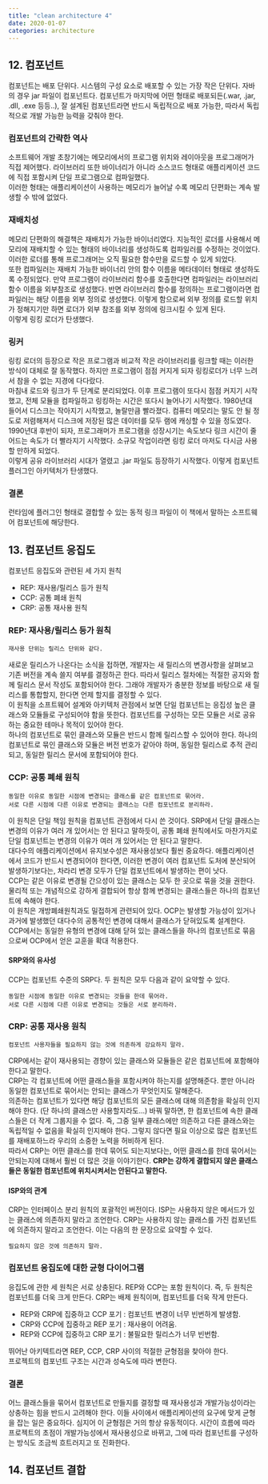 ```yaml
---
title: "clean architecture 4"
date: 2020-01-07
categories: architecture
---
```


## 12. 컴포넌트
컴포넌트는 배포 단위다. 시스템의 구성 요소로 배포할 수 있는 가장 작은 단위다. 자바의 경우 jar 파일이 컴포넌트다. 컴포넌트가 마지막에 어떤 형태로 배포되든(.war, .jar, .dll, .exe 등등..), 잘 설계된 컴포넌트라면 반드시 독립적으로 배포 가능한, 따라서 독립적으로 개발 가능한 능력을 갖춰야 한다.

### 컴포넌트의 간략한 역사
소프트웨어 개발 초창기에는 메모리에서의 프로그램 위치와 레이아웃을 프로그래머가 직접 제어했다. 라이브러리 또한 바이너리가 아니라 소스코드 형태로 애플리케이션 코드에 직접 포함시켜 단일 프로그램으로 컴파일했다.  
이러한 형태는 애플리케이션이 사용하는 메모리가 늘어날 수록 메모리 단편화는 계속 발생할 수 밖에 없었다.

### 재배치성
메모리 단편화의 해결책은 재배치가 가능한 바이너리였다. 지능적인 로더를 사용해서 메모리에 재배치할 수 있는 형태의 바이너리를 생성하도록 컴파일러를 수정하는 것이었다. 이러한 로더를 통해 프로그래머는 오직 필요한 함수만을 로드할 수 있게 되었다.  
또한 컴파일러는 재배치 가능한 바이너리 안의 함수 이름을 메타데이터 형태로 생성하도록 수정되었다. 만약 프로그램이 라이브러리 함수를 호출한다면 컴파일러는 라이브러리 함수 이름을 외부참조로 생성했다. 반면 라이브러리 함수를 정의하는 프로그램이라면 컴파일러는 해당 이름을 외부 정의로 생성했다. 이렇게 함으로써 외부 정의를 로드할 위치가 정해지기만 하면 로더가 외부 참조를 외부 정의에 링크시킬 수 있게 된다.  
이렇게 링킹 로더가 탄생했다.

### 링커
링킹 로더의 등장으로 작은 프로그램과 비교적 작은 라이브러리를 링크할 때는 이러한 방식이 대체로 잘 동작했다. 하지만 프로그램이 점점 커지게 되자 링킹로더가 너무 느려서 참을 수 없는 지경에 다다랐다.  
마침내 로드와 링크가 두 단계로 분리되었다. 이후 프로그램이 또다시 점점 커지기 시작했고, 전체 모듈을 컴파일하고 링킹하는 시간은 또다시 늘어나기 시작했다. 1980년대 들어서 디스크는 작아지기 시작했고, 놀랄만큼 빨라졌다. 컴퓨터 메모리는 말도 안 될 정도로 저렴해져서 디스크에 저장된 많은 데이터를 모두 램에 캐싱할 수 있을 정도였다.  
1990년대 후반이 되자, 프로그래머가 프로그램을 성장시기는 속도보다 링크 시간이 줄어드는 속도가 더 빨라지기 시작했다. 소규모 작업이라면 링킹 로더 마저도 다시금 사용할 만하게 되었다.  
이렇게 공유 라이브러리 시대가 열렸고 .jar 파일도 등장하기 시작했다. 이렇게 컴포넌트 플러그인 아키텍처가 탄생했다.

### 결론
런타임에 플러그인 형태로 결합할 수 있는 동적 링크 파일이 이 책에서 말하는 소프트웨어 컴포넌트에 해당한다.

## 13. 컴포넌트 응집도
컴포넌트 응집도와 관련된 세 가지 원칙
- REP: 재사용/릴리스 등가 원칙
- CCP: 공통 폐쇄 원칙
- CRP: 공통 재사용 원칙

### REP: 재사용/릴리스 등가 원칙

```text
재사용 단위는 릴리스 단위와 같다.
```
새로운 릴리스가 나온다는 소식을 접하면, 개발자는 새 릴리스의 변경사항을 살펴보고 기존 버전을 계속 쓸지 여부를 결정하곤 한다. 따라서 릴리스 절차에는 적절한 공지와 함께 릴리스 문서 작성도 포함되어야 한다. 그래야 개발자가 충분한 정보를 바탕으로 새 릴리스를 통합할지, 한다면 언제 할지를 결정할 수 있다.  
이 원칙을 소프트웨어 설계와 아키텍처 관점에서 보면 단일 컴포넌트는 응집성 높은 클래스와 모듈들로 구성되어야 함을 뜻한다. 컴포넌트를 구성하는 모든 모듈은 서로 공유하는 중요한 테마나 목적이 있어야 한다.  
하나의 컴포넌트로 묶인 클래스와 모듈은 반드시 함께 릴리스할 수 있어야 한다. 하나의 컴포넌트로 묶인 클래스와 모듈은 버전 번호가 같아야 하며, 동일한 릴리스로 추적 관리되고, 동일한 릴리스 문서에 포함되어야 한다.

### CCP: 공통 폐쇄 원칙

```text
동일한 이유로 동일한 시점에 변경되는 클래스를 같은 컴포넌트로 묶어라.
서로 다른 시점에 다른 이유로 변경되는 클래스는 다른 컴포넌트로 분리하라.
```
이 원칙은 단일 책임 원칙을 컴포넌트 관점에서 다시 쓴 것이다. SRP에서 단일 클래스는 변경의 이유가 여러 개 있어서는 안 된다고 말하듯이, 공통 폐쇄 원칙에서도 마찬가지로 단일 컴포넌트는 변경의 이유가 여러 개 있어서는 안 된다고 말한다.  
대다수의 애플리케이션에서 유지보수성은 재사용성보다 훨씬 중요하다. 애플리케이션에서 코드가 반드시 변경되어야 한다면, 이러한 변경이 여러 컴포넌트 도처에 분산되어 발생하기보다는, 차라리 변경 모두가 단일 컴포넌트에서 발생하는 편이 낫다.  
CCP는 같은 이유로 변경될 간으성이 있는 클래스는 모두 한 곳으로 묶을 것을 권한다. 물리적 또는 개념적으로 강하게 결합되어 항상 함께 변경되는 클래스들은 하나의 컴포넌트에 속해야 한다.  
이 원칙은 개방폐쇄원칙과도 밀접하게 관련되어 있다. OCP는 발생할 가능성이 있거나 과거에 발생했던 대다수의 공통적인 변경에 대해서 클래스가 닫혀있도록 설계한다.  
CCP에서는 동일한 유형의 변경에 대해 닫혀 있는 클래스들을 하나의 컴포넌트로 묶음으로써 OCP에서 얻은 교훈을 확대 적용한다.

#### SRP와의 유사성
CCP는 컴포넌트 수준의 SRP다. 두 원칙은 모두 다음과 같이 요약할 수 있다.

```text
동일한 시점에 동일한 이유로 변경되는 것들을 한데 묶어라. 
서로 다른 시점에 다른 이유로 변경되는 것들은 서로 분리하라.
```

### CRP: 공통 재사용 원칙

```text
컴포넌트 사용자들을 필요하지 않는 것에 의존하게 강요하지 말라.
```
CRP에서는 같이 재사용되는 경향이 있는 클래스와 모듈들은 같은 컴포넌트에 포함해야 한다고 말한다.  
CRP는 각 컴포넌트에 어떤 클래스들을 포함시켜야 하는지를 설명해준다. 뿐만 아니라 동일한 컴포넌트로 묶어서는 안되는 클래스가 무엇인지도 말해준다.  
의존하는 컴포넌트가 있다면 해당 컴포넌트의 모든 클래스에 대해 의존함을 확실히 인지해야 한다. (단 하나의 클래스만 사용할지라도...) 바꿔 말하면, 한 컴포넌트에 속한 클래스들은 더 작게 그룹지을 수 없다. 즉, 그중 일부 클래스에만 의존하고 다른 클래스와는 독립적일 수 없음을 확실히 인지해야 한다. 그렇지 않다면 필요 이상으로 많은 컴포넌트를 재배포하느라 우리의 소중한 노력을 허비하게 된다.  
따라서 CRP는 어떤 클래스를 한데 묶어도 되는지보다는, 어떤 클래스를 한데 묶어서는 안되는지에 대해서 훨씬 더 많은 것을 이야기한다. **CRP는 강하게 결합되지 않은 클래스들은 동일한 컴포넌트에 위치시켜서는 안된다고 말한다.**

#### ISP와의 관계
CRP는 인터페이스 분리 원칙의 포괄적인 버전이다. ISP는 사용하지 않은 메서드가 있는 클래스에 의존하지 말라고 조언한다. CRP는 사용하지 않는 클래스를 가진 컴포넌트에 의존하지 말라고 조언한다. 이는 다음의 한 문장으로 요약할 수 있다.

```text
필요하지 않은 것에 의존하지 말라.
```

### 컴포넌트 응집도에 대한 균형 다이어그램
응집도에 관한 세 원칙은 서로 상충된다. REP와 CCP는 포함 원칙이다. 즉, 두 원칙은 컴포넌트를 더욱 크게 만든다. CRP는 배제 원칙이며, 컴포넌트를 더욱 작게 만든다.  
* REP와 CRP에 집중하고 CCP 포기 : 컴포넌트 변경이 너무 빈번하게 발생함.
* CRP와 CCP에 집중하고 REP 포기 : 재사용이 어려움.
* REP와 CCP에 집중하고 CRP 포기 : 불필요한 릴리스가 너무 빈번함.  

뛰어난 아키텍트라면 REP, CCP, CRP 사이의 적절한 균형점을 찾아야 한다.  
프로젝트의 컴포넌트 구조는 시간과 성숙도에 따라 변한다.

### 결론
어느 클래스들을 묶어서 컴포넌트로 만들지를 결정할 때 재사용성과 개발가능성이라는 상충하는 힘을 반드시 고려해야 한다. 이들 사이에서 애플리케이션의 요구에 맞게 균형을 잡는 일은 중요하다. 심지어 이 균형점은 거의 항상 유동적이다. 시간이 흐름에 따라 프로젝트의 초점이 개발가능성에서 재사용성으로 바뀌고, 그에 따라 컴포넌트를 구성하는 방식도 조금씩 흐트러지고 또 진화한다.

## 14. 컴포넌트 결합
